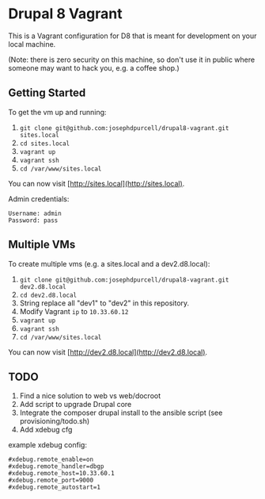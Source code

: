 # Drupal 8 Vagrant

This is a Vagrant configuration for D8 that is meant for development on your local machine.

(Note: there is zero security on this machine, so don't use it in public where someone may want to hack you, e.g. a coffee shop.)

## Getting Started

To get the vm up and running:

1. `git clone git@github.com:josephdpurcell/drupal8-vagrant.git sites.local`
1. `cd sites.local`
1. `vagrant up`
1. `vagrant ssh`
1. `cd /var/www/sites.local`

You can now visit [http://sites.local](http://sites.local).

Admin credentials:

```
Username: admin
Password: pass
```

## Multiple VMs

To create multiple vms (e.g. a sites.local and a dev2.d8.local):

1. `git clone git@github.com:josephdpurcell/drupal8-vagrant.git dev2.d8.local`
1. `cd dev2.d8.local`
1. String replace all "dev1" to "dev2" in this repository.
1. Modify Vagrant `ip` to `10.33.60.12`
1. `vagrant up`
1. `vagrant ssh`
1. `cd /var/www/sites.local`

You can now visit [http://dev2.d8.local](http://dev2.d8.local).

## TODO

1. Find a nice solution to web vs web/docroot
1. Add script to upgrade Drupal core
1. Integrate the composer drupal install to the ansible script (see provisioning/todo.sh)
1. Add xdebug cfg

example xdebug config:

```
#xdebug.remote_enable=on
#xdebug.remote_handler=dbgp
#xdebug.remote_host=10.33.60.1
#xdebug.remote_port=9000
#xdebug.remote_autostart=1
```
